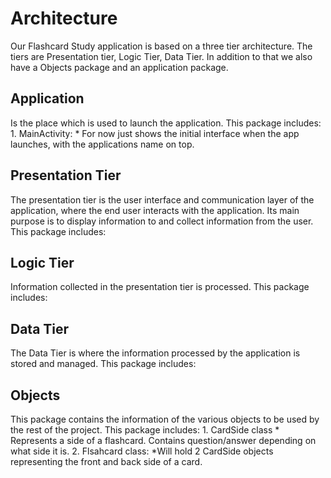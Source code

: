 # Architecture
<p> Our Flashcard Study application is based on a three tier architecture. The tiers are Presentation tier, 
Logic Tier, Data Tier. In addition to that we also have a Objects package and an application package.
</p>

## Application
<p> Is the place which is used to launch the application. 
This package includes:
1. MainActivity: 
    * For now just shows the initial interface when the app launches, with the applications name on top.
</p>

## Presentation Tier
<p> The presentation tier is the user interface and communication layer of the application, where the 
end user interacts with the application. Its main purpose is to display information to and collect information from the user.
This package includes:

</p>

## Logic Tier
<p> Information collected in the presentation tier is processed.
This package includes:

</p>

## Data Tier
<p> The Data Tier is where the information processed by the application is stored and managed.
This package includes:
</p>

## Objects
<p> This package contains the information of the various objects to be used by the rest of the project.
This package includes:
1. CardSide class
    * Represents a side of a flashcard. Contains question/answer depending on what side it is.
2. Flsahcard class:
    *Will hold 2 CardSide objects representing the front and back side of a card.
</p>
